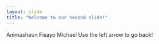```yaml
---
layout: slide
title: "Welcome to our second slide!"
---
```

Animashaun Fisayo Michael
Use the left arrow to go back!
